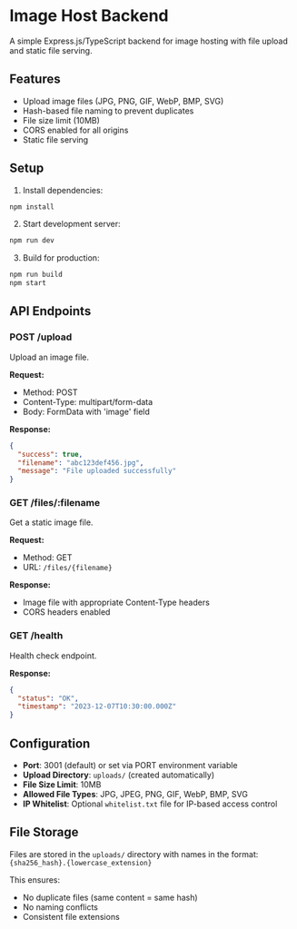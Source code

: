 # Image Host Backend

A simple Express.js/TypeScript backend for image hosting with file upload and static file serving.

## Features

- Upload image files (JPG, PNG, GIF, WebP, BMP, SVG)
- Hash-based file naming to prevent duplicates
- File size limit (10MB)
- CORS enabled for all origins
- Static file serving

## Setup

1. Install dependencies:
```bash
npm install
```

2. Start development server:
```bash
npm run dev
```

3. Build for production:
```bash
npm run build
npm start
```

## API Endpoints

### POST /upload
Upload an image file.

**Request:**
- Method: POST
- Content-Type: multipart/form-data
- Body: FormData with 'image' field

**Response:**
```json
{
  "success": true,
  "filename": "abc123def456.jpg",
  "message": "File uploaded successfully"
}
```

### GET /files/:filename
Get a static image file.

**Request:**
- Method: GET
- URL: `/files/{filename}`

**Response:**
- Image file with appropriate Content-Type headers
- CORS headers enabled

### GET /health
Health check endpoint.

**Response:**
```json
{
  "status": "OK",
  "timestamp": "2023-12-07T10:30:00.000Z"
}
```

## Configuration

- **Port**: 3001 (default) or set via PORT environment variable
- **Upload Directory**: `uploads/` (created automatically)
- **File Size Limit**: 10MB
- **Allowed File Types**: JPG, JPEG, PNG, GIF, WebP, BMP, SVG
- **IP Whitelist**: Optional `whitelist.txt` file for IP-based access control

## File Storage

Files are stored in the `uploads/` directory with names in the format:
`{sha256_hash}.{lowercase_extension}`

This ensures:
- No duplicate files (same content = same hash)
- No naming conflicts
- Consistent file extensions 